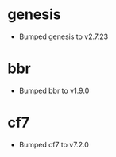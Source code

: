 
# genesis

- Bumped genesis to v2.7.23

# bbr

- Bumped bbr to v1.9.0

# cf7

- Bumped cf7 to v7.2.0
